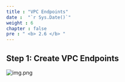 ```yaml
---
title : "VPC Endpoints"
date :  "`r Sys.Date()`" 
weight : 6
chapter : false
pre : " <b> 2.6 </b> "
---
```

## Step 1: Create VPC Endpoints

![img.png](/SovicoLab/images/2/2.6/VPCEndpoints.png)

